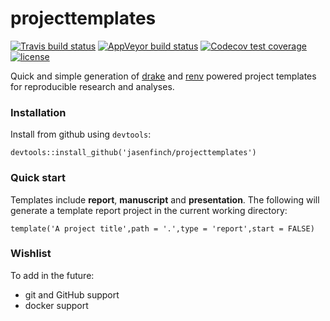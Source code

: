# projecttemplates

[![Travis build status](https://travis-ci.org/jasenfinch/projecttemplates.svg?branch=master)](https://travis-ci.org/jasenfinch/projecttemplates)
[![AppVeyor build status](https://ci.appveyor.com/api/projects/status/github/jasenfinch/projecttemplates?branch=master&svg=true)](https://ci.appveyor.com/project/jasenfinch/projecttemplates)
 [![Codecov test coverage](https://codecov.io/gh/jasenfinch/projecttemplates/branch/master/graph/badge.svg)](https://codecov.io/gh/jasenfinch/projecttemplates?branch=master)
 [![license](https://img.shields.io/badge/license-GNU%20GPL%20v3.0-blue.svg)](https://github.com/jasenfinch/projecttemplates/blob/master/DESCRIPTION) 

Quick and simple generation of [drake](https://docs.ropensci.org/drake/)  and [renv](https://github.com/rstudio/renv) powered project templates for reproducible research and analyses.

### Installation

Install from github using `devtools`:

```
devtools::install_github('jasenfinch/projecttemplates')
```

### Quick start

Templates include **report**, **manuscript** and **presentation**.
The following will generate a template report project in the current working directory:

```
template('A project title',path = '.',type = 'report',start = FALSE)
```

### Wishlist

To add in the future:

* git and GitHub support
* docker support
